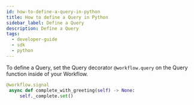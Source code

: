 ```yaml
---
id: how-to-define-a-query-in-python
title: How to define a Query in Python
sidebar_label: Define a Query
description: Define a Query
tags:
  - developer-guide
  - sdk
  - python
---
```


To define a Query, set the Query decorator `@workflow.query` on the Query function inside of your Workflow.

```python
@workflow.signal
 async def complete_with_greeting(self) -> None:
     self._complete.set()
```
